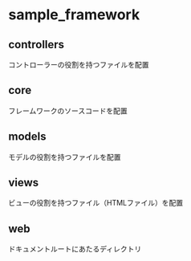 # sample_framework

## controllers
コントローラーの役割を持つファイルを配置

## core
フレームワークのソースコードを配置

## models
モデルの役割を持つファイルを配置

## views
ビューの役割を持つファイル（HTMLファイル）を配置

## web
ドキュメントルートにあたるディレクトリ